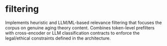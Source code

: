 # filtering

Implements heuristic and LLM/ML-based relevance filtering that focuses the corpus on genuine aging theory content. Combines token-level prefilters with cross-encoder or LLM classification contracts to enforce the legal/ethical constraints defined in the architecture.
